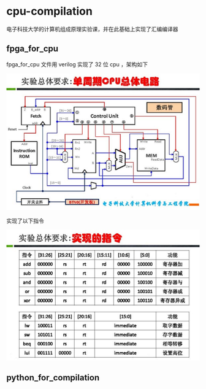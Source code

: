 # cpu-compilation


电子科技大学的计算机组成原理实验课，并在此基础上实现了汇编编译器



## fpga_for_cpu



fpga_for_cpu 文件用 verilog 实现了 32 位 cpu ，架构如下



![架构](https://github.com/Eric-is-good/cpu-compilation/blob/main/pic/%E6%9E%B6%E6%9E%84.jpg)



实现了以下指令



![指令](https://github.com/Eric-is-good/cpu-compilation/blob/main/pic/%E6%8C%87%E4%BB%A4.jpg)







## python_for_compilation



